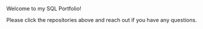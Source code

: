 Welcome to my SQL Portfolio! 

Please click the repositories above and reach out if you have any questions. 
